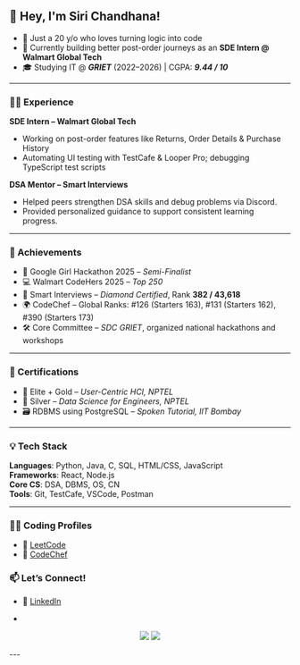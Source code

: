 ## 👋 Hey, I'm Siri Chandhana!
- 🧠 Just a 20 y/o who loves turning logic into code
- 💼 Currently building better post-order journeys as an **SDE Intern @ Walmart Global Tech**  
- 🎓 Studying IT @ ***GRIET*** (2022–2026) | CGPA: ***9.44 / 10***

---

### 🧑‍💻 Experience

**SDE Intern – Walmart Global Tech**  
- Working on post-order features like Returns, Order Details & Purchase History
- Automating UI testing with TestCafe & Looper Pro; debugging TypeScript test scripts


**DSA Mentor – Smart Interviews**  
- Helped peers strengthen DSA skills and debug problems via Discord.  
- Provided personalized guidance to support consistent learning progress.

---

### 🏅 Achievements

- 🥇 Google Girl Hackathon 2025 – *Semi-Finalist*  
- 💻 Walmart CodeHers 2025 – *Top 250*  
- 💎 Smart Interviews – *Diamond Certified*, Rank **382 / 43,618**  
- 🌍 CodeChef – Global Ranks: #126 (Starters 163), #131 (Starters 162), #390 (Starters 173)  
- 🛠️ Core Committee – *SDC GRIET*, organized national hackathons and workshops

---

### 📜 Certifications

- 🥇 Elite + Gold – *User-Centric HCI, NPTEL*  
- 🥈 Silver – *Data Science for Engineers, NPTEL*  
- 🗃️ RDBMS using PostgreSQL – *Spoken Tutorial, IIT Bombay*

---

### 💡 Tech Stack

**Languages**: Python, Java, C, SQL, HTML/CSS, JavaScript  
**Frameworks**: React, Node.js  
**Core CS**: DSA, DBMS, OS, CN  
**Tools**: Git, TestCafe, VSCode, Postman  

---

### 👩‍💻 Coding Profiles

- 🧠 [LeetCode](https://leetcode.com/u/Siri_Chandhana_/)  
- 🔗 [CodeChef](https://www.codechef.com/users/sirichandhanaa)


### 📫 Let’s Connect!

- 💼 [LinkedIn](https://www.linkedin.com/in/siri-chandhana-allenki-1b0886249/)  

- 
<p align="center">
  <a href="mailto:chandhana535@gmail.com"><img src="https://img.shields.io/badge/Gmail-chandhana535%40gmail.com-D14836?style=for-the-badge&logo=gmail&logoColor=white"></a>
  <a href="https://www.linkedin.com/in/https://www.linkedin.com/in/siri-chandhana-allenki-1b0886249/"><img src="https://img.shields.io/badge/LinkedIn-Connect-blue?style=for-the-badge&logo=linkedin&logoColor=white"></a>
</p>
---

<!--
**Siri-5/Siri-5** is a ✨ _special_ ✨ repository because its `README.md` (this file) appears on your GitHub profile.

Here are some ideas to get you started:

- 🔭 I’m currently working on ...
- 🌱 I’m currently learning ...
- 👯 I’m looking to collaborate on ...
- 🤔 I’m looking for help with ...
- 💬 Ask me about ...
- 📫 How to reach me: ...
- 😄 Pronouns: ...
- ⚡ Fun fact: ...
-->
